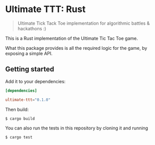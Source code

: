 # Ultimate TTT: Rust
> Ultimate Tick Tack Toe implementation for algorithmic battles & hackathons :)

This is a Rust implementation of the Ultimate Tic Tac Toe game.

What this package provides is all the required logic for the game, by exposing a simple API.

## Getting started

Add it to your dependencies:

```toml
[dependencies]

ultimate-ttt="0.1.0"
```

Then build:

```bash
$ cargo build
```

You can also run the tests in this repository by cloning it and running

```bash
$ cargo test
```